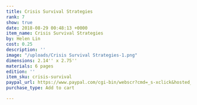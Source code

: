 ```yaml
---
title: Crisis Survival Strategies
rank: 7
show: true
date: 2018-08-29 00:48:13 +0000
item_name: Crisis Survival Strategies
by: Helen Lin
cost: 0.25
description: ''
image: "/uploads/Crisis Survival Strategies-1.png"
dimensions: 2.14'' x 2.75''
materials: 6 pages
edition: ''
item_sku: crisis-survival
paypal_url: https://www.paypal.com/cgi-bin/webscr?cmd=_s-xclick&hosted_button_id=5GRU8XK7RHTEU
purchase_type: Add to cart

---
```

